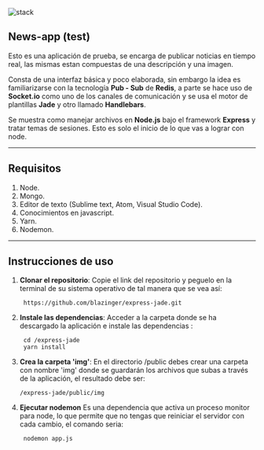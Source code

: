 ![stack](https://i.ibb.co/jzw9v8s/node.png)

## News-app (test)

Esto es una aplicación de prueba, se encarga de publicar noticias en tiempo real, las mismas estan compuestas de una descripción y una imagen.
 
Consta de una interfaz básica y poco elaborada, sin embargo la idea es familiarizarse con la tecnología **Pub - Sub** de **Redis**, a parte se hace uso de **Socket.io** como uno de los canales de comunicación y se usa el motor de plantillas **Jade** y otro llamado **Handlebars**.

Se muestra como manejar archivos en **Node.js** bajo el framework **Express** y tratar temas de sesiones. Esto es solo el inicio de lo que vas a lograr con node.

----
## Requisitos
1. Node.
2. Mongo.
3. Editor de texto (Sublime text, Atom, Visual Studio Code).
4. Conocimientos en javascript.
5. Yarn.
6. Nodemon.

----
## Instrucciones de uso

1. **Clonar el repositorio**: Copie el link del repositorio y peguelo en la terminal de su sistema operativo de tal manera que se vea así:

        https://github.com/blazinger/express-jade.git

2. **Instale las dependencias**: Acceder a la carpeta donde se ha descargado la aplicación e instale las dependencias :

        cd /express-jade
        yarn install
        
3. **Crea la carpeta 'img'**: En el directorio /public debes crear una carpeta con nombre 'img' donde se guardarán los archivos que subas a través de la aplicación, el resultado debe ser:

       /express-jade/public/img

4. **Ejecutar nodemon** Es una dependencia que activa un proceso monitor para node, lo que permite que no tengas que reiniciar el servidor con cada cambio, el comando seria:

        nodemon app.js